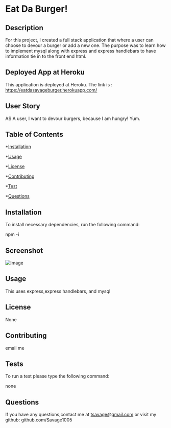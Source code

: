 # Eat Da Burger!

## Description
 For this project, I created a full stack application that where a user can choose to devour a burger or add a new one.  The purpose was to learn how to implement mysql along with express and express handlebars to have information  tie in to the front end html.

## Deployed App at Heroku
This application is deployed at Heroku. The link is :  https://eatdasavageburger.herokuapp.com/

## User Story
AS A user, I want to devour burgers, because I am hungry! Yum.

## Table of Contents

*[Installation](#installation)

*[Usage](#usage)

*[License](#license)

*[Contributing](#contributing)

*[Test](#tests)

*[Questions](#questions)

## Installation

To install necessary dependencies, run the following command:

npm -i

## Screenshot
![image](https://i.gyazo.com/318cf5f19d2fd4c91ab4c12f58bc4946.png)

## Usage

This uses express,express handlebars,  and mysql

## License

None

## Contributing

email me

## Tests

To run a test please type the following command:

none

## Questions

If you have any questions,contact me at tsavage@gmail.com or visit my github: github.com/Savage1005
